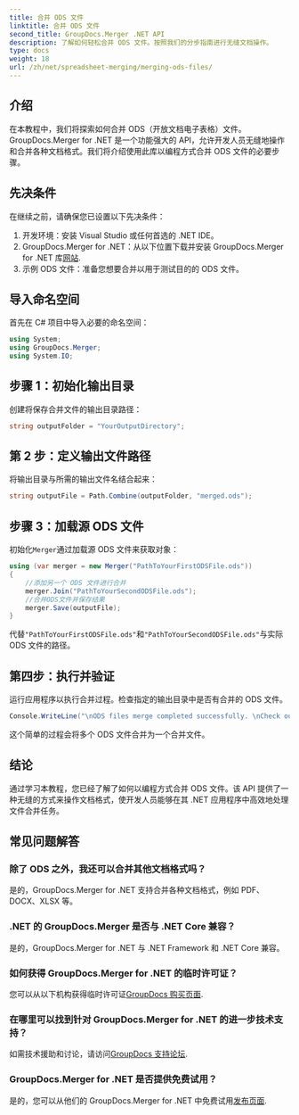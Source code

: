 ```yaml
---
title: 合并 ODS 文件
linktitle: 合并 ODS 文件
second_title: GroupDocs.Merger .NET API
description: 了解如何轻松合并 ODS 文件。按照我们的分步指南进行无缝文档操作。
type: docs
weight: 18
url: /zh/net/spreadsheet-merging/merging-ods-files/
---
```

## 介绍
在本教程中，我们将探索如何合并 ODS（开放文档电子表格）文件。GroupDocs.Merger for .NET 是一个功能强大的 API，允许开发人员无缝地操作和合并各种文档格式。我们将介绍使用此库以编程方式合并 ODS 文件的必要步骤。
## 先决条件
在继续之前，请确保您已设置以下先决条件：
1. 开发环境：安装 Visual Studio 或任何首选的 .NET IDE。
2.  GroupDocs.Merger for .NET：从以下位置下载并安装 GroupDocs.Merger for .NET 库[网站](https://releases.groupdocs.com/merger/net/).
3. 示例 ODS 文件：准备您想要合并以用于测试目的的 ODS 文件。

## 导入命名空间
首先在 C# 项目中导入必要的命名空间：
```csharp
using System; 
using GroupDocs.Merger;
using System.IO;
```
## 步骤 1：初始化输出目录
创建将保存合并文件的输出目录路径：
```csharp
string outputFolder = "YourOutputDirectory";
```
## 第 2 步：定义输出文件路径
将输出目录与所需的输出文件名结合起来：
```csharp
string outputFile = Path.Combine(outputFolder, "merged.ods");
```
## 步骤 3：加载源 ODS 文件
初始化`Merger`通过加载源 ODS 文件来获取对象：
```csharp
using (var merger = new Merger("PathToYourFirstODSFile.ods"))
{
    //添加另一个 ODS 文件进行合并
    merger.Join("PathToYourSecondODSFile.ods");
    //合并ODS文件并保存结果
    merger.Save(outputFile);
}
```
代替`"PathToYourFirstODSFile.ods"`和`"PathToYourSecondODSFile.ods"`与实际 ODS 文件的路径。
## 第四步：执行并验证
运行应用程序以执行合并过程。检查指定的输出目录中是否有合并的 ODS 文件。
```csharp
Console.WriteLine("\nODS files merge completed successfully. \nCheck output in {0}", outputFolder);
```
这个简单的过程会将多个 ODS 文件合并为一个合并文件。

## 结论
通过学习本教程，您已经了解了如何以编程方式合并 ODS 文件。该 API 提供了一种无缝的方式来操作文档格式，使开发人员能够在其 .NET 应用程序中高效地处理文件合并任务。

## 常见问题解答
### 除了 ODS 之外，我还可以合并其他文档格式吗？
是的，GroupDocs.Merger for .NET 支持合并各种文档格式，例如 PDF、DOCX、XLSX 等。
### .NET 的 GroupDocs.Merger 是否与 .NET Core 兼容？
是的，GroupDocs.Merger for .NET 与 .NET Framework 和 .NET Core 兼容。
### 如何获得 GroupDocs.Merger for .NET 的临时许可证？
您可以从以下机构获得临时许可证[GroupDocs 购买页面](https://purchase.groupdocs.com/temporary-license/).
### 在哪里可以找到针对 GroupDocs.Merger for .NET 的进一步技术支持？
如需技术援助和讨论，请访问[GroupDocs 支持论坛](https://forum.groupdocs.com/c/merger/32).
### GroupDocs.Merger for .NET 是否提供免费试用？
是的，您可以从他们的 GroupDocs.Merger for .NET 中免费试用[发布页面](https://releases.groupdocs.com/).